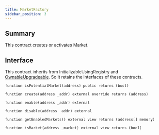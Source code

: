 ```yaml
---
title: MarketFactory
sidebar_position: 3
---
```


## Summary

This contract creates or activates Market.

## Interface

This contract inherits from InitializableUsingRegistry and [OwnableUpgradeable](https://docs.openzeppelin.com/contracts/4.x/api/access#Ownable). So it retains the interfaces of these contructs.

`function isPotentialMarket(address) public returns (bool)`

`function create(address _addr) external override returns (address)`

`function enable(address _addr) external`

`function disable(address _addr) external`

`function getEnabledMarkets() external view returns (address[] memory)`

`function isMarket(address _market) external view returns (bool)`
